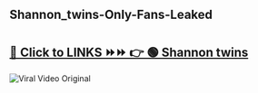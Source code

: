 
 ## Shannon_twins-Only-Fans-Leaked

# <h2><a href="https://clipsfans.com/Shannon_twins&ref=git">🔗 Click to LINKS ⏩⏩ 👉 🟢 Shannon twins </a></h2>

<a href="https://clipsfans.com/Shannon_twins&ref=git" rel="nofollow" data-target="animated-image.originalLink"><img src="https://i.ibb.co.com/xMMVF88/686577567.gif" alt="Viral Video Original" style="max-width: 100%; display: inline-block;" data-target="animated-image.originalImage"></a>
